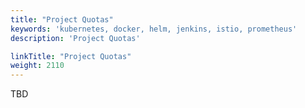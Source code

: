 ```yaml
---
title: "Project Quotas"
keywords: 'kubernetes, docker, helm, jenkins, istio, prometheus'
description: 'Project Quotas'

linkTitle: "Project Quotas"
weight: 2110
---
```


TBD
